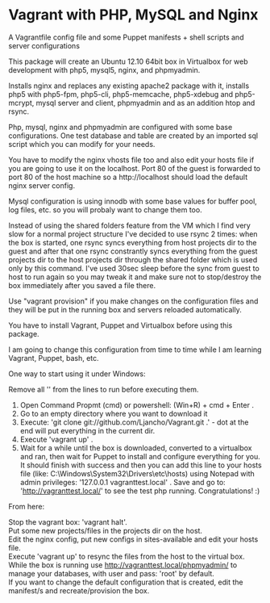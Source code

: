 Vagrant with PHP, MySQL and Nginx
=======

A Vagrantfile config file and some Puppet manifests + shell scripts and server configurations

This package will create an Ubuntu 12.10 64bit box in Virtualbox for web development with php5, mysql5, nginx,
and phpmyadmin.

Installs nginx and replaces any existing apache2 package with it, installs php5 with php5-fpm, php5-cli, php5-memcache,
php5-xdebug and php5-mcrypt, mysql server and client, phpmyadmin and as an addition htop and rsync.

Php, mysql, nginx and phpmyadmin are configured with some base configurations.
One test database and table are created by an imported sql script which you can modify for your needs.

You have to modify the nginx vhosts file too and also edit your hosts file if you are going to use it on the localhost.
Port 80 of the guest is forwarded to port 80 of the host machine so a http://localhost should load the default nginx server config.

Mysql configuration is using innodb with some base values for buffer pool, log files, etc. so you will probaly want to change them too.

Instead of using the shared folders feature from the VM which I find very slow for a normal project structure
I've decided to use rsync 2 times: when the box is started, one rsync syncs everything from host projects dir
to the guest and after that one rsync constrantly syncs everything from the guest projects dir to the host
projects dir through the shared folder which is used only by this command.
I've used 30sec sleep before the sync from guest to host to run again so you may tweak it and make sure
not to stop/destroy the box immediately after you saved a file there.

Use "vagrant provision" if you make changes on the configuration files and they will be put in the running box and servers reloaded automatically.

You have to install Vagrant, Puppet and Virtualbox before using this package.

I am going to change this configuration from time to time while I am learning Vagrant, Puppet, bash, etc.


One way to start using it under Windows:

Remove all '' from the lines to run before executing them.

1. Open Command Propmt (cmd) or powershell: (Win+R) + cmd + Enter .
2. Go to an empty directory where you want to download it
3. Execute: 'git clone git://github.com/Ljancho/Vagrant.git .' - dot at the end will put everything in the current dir.
4. Execute 'vagrant up' .
5. Wait for a while until the box is downloaded, converted to a virtualbox and ran, then wait for Puppet to install and
configure everything for you.
It should finish with success and then you can add this line to your hosts file (like: C:\Windows\System32\Drivers\etc\hosts)
using Notepad with admin privileges: '127.0.0.1 vagranttest.local' .
Save and go to: 'http://vagranttest.local/' to see the test php running.
Congratulations! :)

From here:

Stop the vagrant box: 'vagrant halt'.<br />
Put some new projects/files in the projects dir on the host.<br />
Edit the nginx config, put new configs in sites-available and edit your hosts file.<br />
Execute 'vagrant up' to resync the files from the host to the virtual box.<br />
While the box is running use http://vagranttest.local/phpmyadmin/ to manage your databases,
with user and pass: 'root' by default.<br />
If you want to change the default configuration that is created, edit the manifest/s and recreate/provision the box.
